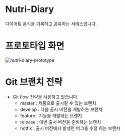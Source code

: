 # Nutri-Diary
다이어트 음식을 기록하고 공유하는 서비스입니다.
# 프로토타입 화면
![nutri-diary-prototype](https://github.com/user-attachments/assets/ccbbc96a-027e-46e2-829e-f724056f5dff)
# Git 브랜치 전략
* Git flow 전략을 사용하고 있습니다.
  * master : 제품으로 출시될 수 있는 브랜치
  * develop : 다음 출시 버전을 개발하는 브랜치
  * feature : 기능을 개발하는 브랜치
  * release : 이번 출시 버전을 준비하는 브랜치
  * hotfix : 출시 버전에서 발생한 버그를 수정 하는 브랜치

